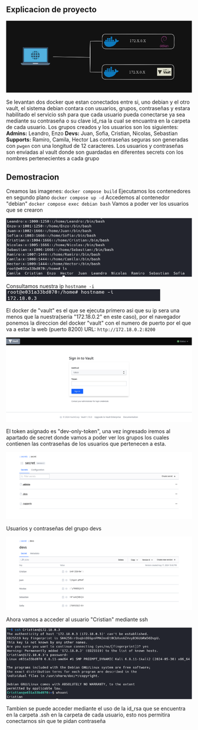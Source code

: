 
## Explicacion de proyecto
!["Image not found"](./images/network.png)

Se levantan dos docker que estan conectados entre si, uno debian y el otro vault, el sistema debian contara con usuarios, grupos, contraseñas y estara habilitado el servicio ssh para que cada usuario pueda conectarse ya sea mediante su contraseña o su clave id_rsa la cual se encuantra en la carpeta de cada usuario.
Los grupos creados y los usuarios son los siguientes:
**Admins:** Leandro, Enzo
**Devs:** Juan, Sofia, Cristian, Nicolas, Sebastian
**Supports:** Ramiro, Camila, Hector
Las contraseñas seguras son generadas con `pwgen` con una longitud de 12 caracteres. Los usuarios y contraseñas son enviadas al vault donde son guardadas en diferentes secrets con los nombres pertenecientes a cada grupo

## Demostracion
Creamos las imagenes:
 ` docker compose build `
Ejecutamos los contenedores en segundo plano
 ` docker compose up -d `
Accedemos al contenedor "debian"
 ` docker compose exec debian bash `
Vamos a poder ver los usuarios que se crearon

!["Image not found"](./images/etc_passwd.png)

Consultamos nuestra ip 
 ` hostname -i `
!["Image not found"](./images/ip.png)

El docker de "vault" es el que se ejecuta primero asi que su ip sera una menos que la nuestra(seria "172.18.0.2" en este caso), por el navegador ponemos la direccion del docker "vault" con el numero de puerto por el que va a estar la web (puerto 8200)
URL: ` http://172.18.0.2:8200 `

!["Image not found"](./images/vault.png)

El token asignado es "dev-only-token", una vez ingresado iremos al apartado de secret donde vamos a poder ver los grupos los cuales contienen las contraseñas de los usuarios que pertenecen a esta.

!["Image not found"](./images/secret_groups.png)

Usuarios y contraseñas del grupo devs 

!["Image not found"](./images/devs_passwords_vault.png)

Ahora vamos a acceder al usuario "Cristian" mediante ssh 

!["Image not found"](./images/ssh_cristian.png)

Tambien se puede acceder mediante el uso de la id_rsa que se encuentra en la carpeta .ssh en la carpeta de cada usuario, esto nos permitira conectarnos sin que te pidan contraseña
